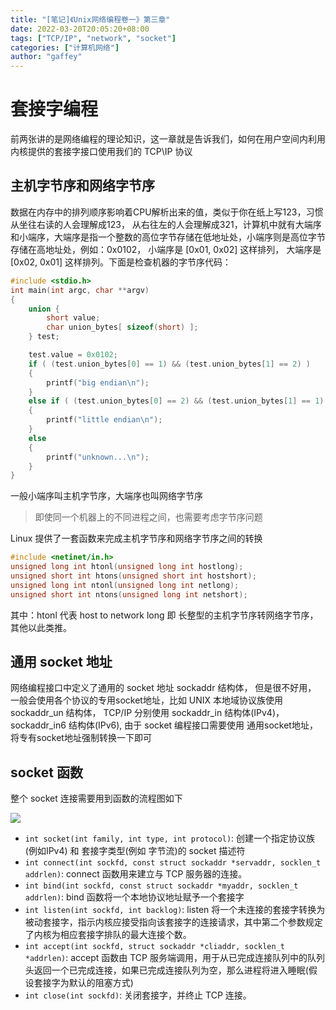```yaml
---
title: "[笔记]《Unix网络编程卷一》第三章"
date: 2022-03-20T20:05:20+08:00
tags: ["TCP/IP", "network", "socket"]
categories: ["计算机网络"]
author: "gaffey"
---
```


# 套接字编程

前两张讲的是网络编程的理论知识，这一章就是告诉我们，如何在用户空间内利用内核提供的套接字接口使用我们的 TCP\IP 协议

## 主机字节序和网络字节序
数据在内存中的排列顺序影响着CPU解析出来的值，类似于你在纸上写123，习惯从坐往右读的人会理解成123， 从右往左的人会理解成321，计算机中就有大端序和小端序，大端序是指一个整数的高位字节存储在低地址处，小端序则是高位字节存储在高地址处，例如：0x0102， 小端序是 [0x01, 0x02] 这样排列， 大端序是 [0x02, 0x01] 这样排列。下面是检查机器的字节序代码：
```c
#include <stdio.h>
int main(int argc, char **argv)
{
	union {
		short value;
		char union_bytes[ sizeof(short) ];
	} test;

	test.value = 0x0102;
	if ( (test.union_bytes[0] == 1) && (test.union_bytes[1] == 2) )
	{
		printf("big endian\n");
	}
	else if ( (test.union_bytes[0] == 2) && (test.union_bytes[1] == 1) )
	{
		printf("little endian\n");
	}
	else
	{
		printf("unknown...\n");
	}
}
```
一般小端序叫主机字节序，大端序也叫网络字节序
> 即使同一个机器上的不同进程之间，也需要考虑字节序问题  
> 
Linux 提供了一套函数来完成主机字节序和网络字节序之间的转换
```c
#include <netinet/in.h>
unsigned long int htonl(unsigned long int hostlong);
unsigned short int htons(unsigned short int hostshort);
unsigned long int ntonl(unsigned long int netlong);
unsigned short int ntons(unsigned long int netshort);
```
其中：htonl 代表 host to network long 即 长整型的主机字节序转网络字节序，其他以此类推。

## 通用 socket 地址
网络编程接口中定义了通用的 socket 地址 sockaddr 结构体， 但是很不好用， 一般会使用各个协议的专用socket地址，比如 UNIX 本地域协议族使用 sockaddr_un 结构体， TCP/IP 分别使用 sockaddr_in 结构体(IPv4)， sockaddr_in6 结构体(IPv6), 由于 socket 编程接口需要使用 通用socket地址，将专有socket地址强制转换一下即可

## socket 函数
整个 socket 连接需要用到函数的流程图如下  

![](https://ypy.7bao.fun/img/202203192338008.png)

+ `int socket(int family, int type, int protocol)`: 创建一个指定协议族(例如IPv4) 和 套接字类型(例如 字节流)的 socket 描述符
+ `int connect(int sockfd, const struct sockaddr *servaddr, socklen_t addrlen)`: connect 函数用来建立与 TCP 服务器的连接。
+ `int bind(int sockfd, const struct sockaddr *myaddr, socklen_t addrlen)`: bind 函数将一个本地协议地址赋予一个套接字
+ `int listen(int sockfd, int backlog)`: listen 将一个未连接的套接字转换为被动套接字，指示内核应接受指向该套接字的连接请求，其中第二个参数规定了内核为相应套接字排队的最大连接个数。
+ `int accept(int sockfd, struct sockaddr *cliaddr, socklen_t *addrlen)`: accept 函数由 TCP 服务端调用，用于从已完成连接队列中的队列头返回一个已完成连接，如果已完成连接队列为空，那么进程将进入睡眠(假设套接字为默认的阻塞方式)
+ `int close(int sockfd)`: 关闭套接字，并终止 TCP 连接。